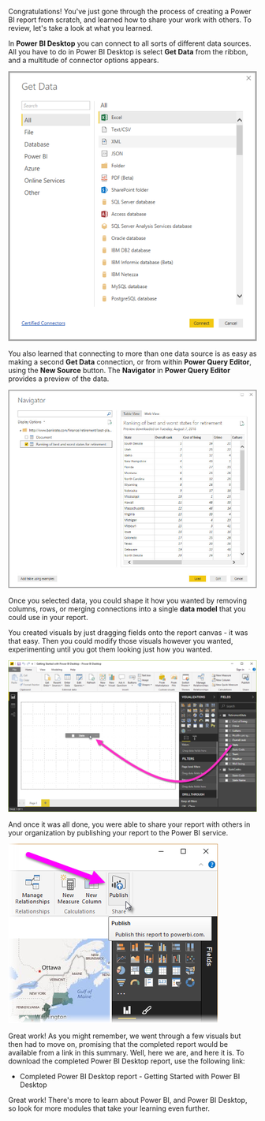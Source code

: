 Congratulations! You've just gone through the process of creating a Power BI report from scratch, and learned how to share your work with others. To review, let's take a look at what you learned.

In **Power BI Desktop** you can connect to all sorts of different data sources. All you have to do in Power BI Desktop is select **Get Data** from the ribbon, and a multitude of connector options appears. 

![Connect to data](../media/pbid-summary_01.png)

You also learned that connecting to more than one data source is as easy as making a second **Get Data** connection, or from within **Power Query Editor**, using the **New Source** button. The **Navigator** in **Power Query Editor** provides a preview of the data.

![The Navigator window](../media/pbid-getdata_02.jpg)

Once you selected data, you could shape it how you wanted by removing columns, rows, or merging connections into a single **data model** that you could use in your report.

You created visuals by just dragging fields onto the report canvas - it was that easy. Then you could modify those visuals however you wanted, experimenting until you got them looking just how you wanted.

![Drag a field onto the canvas](../media/pbid-visuals_03a.png)

And once it was all done, you were able to share your report with others in your organization by publishing your report to the Power BI service.

![Publish button](../media/pbid-share_01.png)

Great work! As you might remember, we went through a few visuals but then had to move on, promising that the completed report would be available from a link in this summary. Well, here we are, and here it is. To download the completed Power BI Desktop report, use the following link:

* Completed Power BI Desktop report - Getting Started with Power BI Desktop

Great work! There's more to learn about Power BI, and Power BI Desktop, so look for more modules that take your learning even further. 

